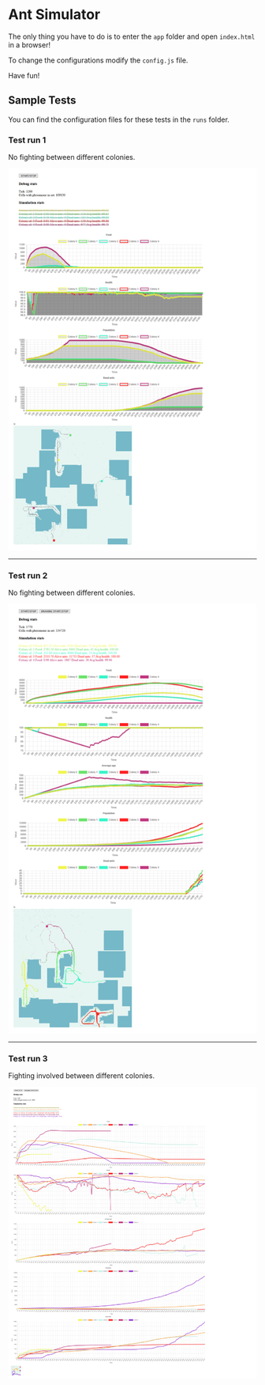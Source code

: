 # Ant Simulator

The only thing you have to do is to enter the `app` folder and open `index.html` in a browser!

To change the configurations modify the `config.js` file.

Have fun!

## Sample Tests

You can find the configuration files for these tests in the `runs` folder.

### Test run 1

No fighting between different colonies.

![Test run 1](runs/run001_no_fighting.png)

---

### Test run 2

No fighting between different colonies.

![Test run 2](runs/run002_1770ticks_no_fighting.png)

---

### Test run 3

Fighting involved between different colonies.

![Test run 3](runs/run003.png)
